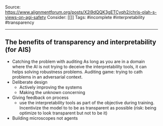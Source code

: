 Source: https://www.alignmentforum.org/posts/X2i9dQQK3gETCyqh2/chris-olah-s-views-on-agi-safety
Consider: [[]]
Tags: #incomplete #interpretability #transparency
______________

## The benefits of transparency and interpretability (for AIS)

- Catching the problem with auditing
	As long as you are in a domain where the AI is not trying to deceive the interpretability tools, it can helps solving robustness problems. Auditing game: trying to cath problems in an adversarial context.
- Deliberate design
	- Actively improving the systems
	- Making the unknown concerning 
- Giving feedback on process
	- use the interpretability tools as part of the objective during training. Incentivize the model to to be as transparent as possible (risk: being optimize to look transparent but not to be it)
- Building microscopes not agents